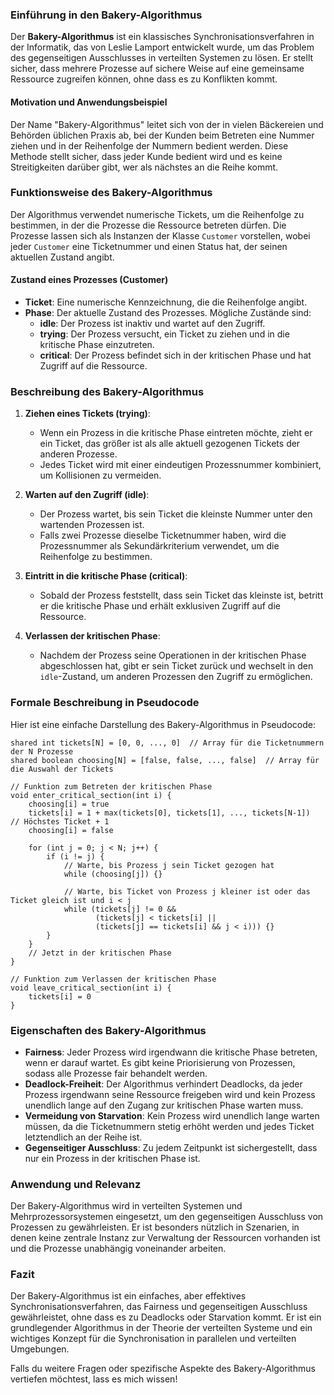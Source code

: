### Einführung in den Bakery-Algorithmus

Der **Bakery-Algorithmus** ist ein klassisches Synchronisationsverfahren in der Informatik, das von Leslie Lamport entwickelt wurde, um das Problem des gegenseitigen Ausschlusses in verteilten Systemen zu lösen. Er stellt sicher, dass mehrere Prozesse auf sichere Weise auf eine gemeinsame Ressource zugreifen können, ohne dass es zu Konflikten kommt.

#### Motivation und Anwendungsbeispiel

Der Name "Bakery-Algorithmus" leitet sich von der in vielen Bäckereien und Behörden üblichen Praxis ab, bei der Kunden beim Betreten eine Nummer ziehen und in der Reihenfolge der Nummern bedient werden. Diese Methode stellt sicher, dass jeder Kunde bedient wird und es keine Streitigkeiten darüber gibt, wer als nächstes an die Reihe kommt.

### Funktionsweise des Bakery-Algorithmus

Der Algorithmus verwendet numerische Tickets, um die Reihenfolge zu bestimmen, in der die Prozesse die Ressource betreten dürfen. Die Prozesse lassen sich als Instanzen der Klasse `Customer` vorstellen, wobei jeder `Customer` eine Ticketnummer und einen Status hat, der seinen aktuellen Zustand angibt.

#### Zustand eines Prozesses (Customer)

- **Ticket**: Eine numerische Kennzeichnung, die die Reihenfolge angibt.
- **Phase**: Der aktuelle Zustand des Prozesses. Mögliche Zustände sind:
  - **idle**: Der Prozess ist inaktiv und wartet auf den Zugriff.
  - **trying**: Der Prozess versucht, ein Ticket zu ziehen und in die kritische Phase einzutreten.
  - **critical**: Der Prozess befindet sich in der kritischen Phase und hat Zugriff auf die Ressource.

### Beschreibung des Bakery-Algorithmus

1. **Ziehen eines Tickets (trying)**:
   - Wenn ein Prozess in die kritische Phase eintreten möchte, zieht er ein Ticket, das größer ist als alle aktuell gezogenen Tickets der anderen Prozesse.
   - Jedes Ticket wird mit einer eindeutigen Prozessnummer kombiniert, um Kollisionen zu vermeiden.

2. **Warten auf den Zugriff (idle)**:
   - Der Prozess wartet, bis sein Ticket die kleinste Nummer unter den wartenden Prozessen ist.
   - Falls zwei Prozesse dieselbe Ticketnummer haben, wird die Prozessnummer als Sekundärkriterium verwendet, um die Reihenfolge zu bestimmen.

3. **Eintritt in die kritische Phase (critical)**:
   - Sobald der Prozess feststellt, dass sein Ticket das kleinste ist, betritt er die kritische Phase und erhält exklusiven Zugriff auf die Ressource.

4. **Verlassen der kritischen Phase**:
   - Nachdem der Prozess seine Operationen in der kritischen Phase abgeschlossen hat, gibt er sein Ticket zurück und wechselt in den `idle`-Zustand, um anderen Prozessen den Zugriff zu ermöglichen.

### Formale Beschreibung in Pseudocode

Hier ist eine einfache Darstellung des Bakery-Algorithmus in Pseudocode:

```pseudocode
shared int tickets[N] = [0, 0, ..., 0]  // Array für die Ticketnummern der N Prozesse
shared boolean choosing[N] = [false, false, ..., false]  // Array für die Auswahl der Tickets

// Funktion zum Betreten der kritischen Phase
void enter_critical_section(int i) {
    choosing[i] = true
    tickets[i] = 1 + max(tickets[0], tickets[1], ..., tickets[N-1])  // Höchstes Ticket + 1
    choosing[i] = false

    for (int j = 0; j < N; j++) {
        if (i != j) {
            // Warte, bis Prozess j sein Ticket gezogen hat
            while (choosing[j]) {}
            
            // Warte, bis Ticket von Prozess j kleiner ist oder das Ticket gleich ist und i < j
            while (tickets[j] != 0 && 
                   (tickets[j] < tickets[i] || 
                   (tickets[j] == tickets[i] && j < i))) {}
        }
    }
    // Jetzt in der kritischen Phase
}

// Funktion zum Verlassen der kritischen Phase
void leave_critical_section(int i) {
    tickets[i] = 0
}
```

### Eigenschaften des Bakery-Algorithmus

- **Fairness**: Jeder Prozess wird irgendwann die kritische Phase betreten, wenn er darauf wartet. Es gibt keine Priorisierung von Prozessen, sodass alle Prozesse fair behandelt werden.
- **Deadlock-Freiheit**: Der Algorithmus verhindert Deadlocks, da jeder Prozess irgendwann seine Ressource freigeben wird und kein Prozess unendlich lange auf den Zugang zur kritischen Phase warten muss.
- **Vermeidung von Starvation**: Kein Prozess wird unendlich lange warten müssen, da die Ticketnummern stetig erhöht werden und jedes Ticket letztendlich an der Reihe ist.
- **Gegenseitiger Ausschluss**: Zu jedem Zeitpunkt ist sichergestellt, dass nur ein Prozess in der kritischen Phase ist.

### Anwendung und Relevanz

Der Bakery-Algorithmus wird in verteilten Systemen und Mehrprozessorsystemen eingesetzt, um den gegenseitigen Ausschluss von Prozessen zu gewährleisten. Er ist besonders nützlich in Szenarien, in denen keine zentrale Instanz zur Verwaltung der Ressourcen vorhanden ist und die Prozesse unabhängig voneinander arbeiten.

### Fazit

Der Bakery-Algorithmus ist ein einfaches, aber effektives Synchronisationsverfahren, das Fairness und gegenseitigen Ausschluss gewährleistet, ohne dass es zu Deadlocks oder Starvation kommt. Er ist ein grundlegender Algorithmus in der Theorie der verteilten Systeme und ein wichtiges Konzept für die Synchronisation in parallelen und verteilten Umgebungen.

Falls du weitere Fragen oder spezifische Aspekte des Bakery-Algorithmus vertiefen möchtest, lass es mich wissen!

